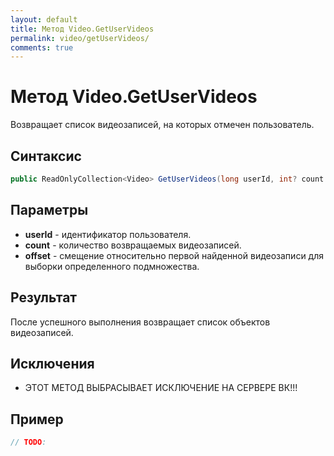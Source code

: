 ```yaml
---
layout: default
title: Метод Video.GetUserVideos
permalink: video/getUserVideos/
comments: true
---
```

# Метод Video.GetUserVideos
Возвращает список видеозаписей, на которых отмечен пользователь.

## Синтаксис
```csharp
public ReadOnlyCollection<Video> GetUserVideos(long userId, int? count = null, int? offset = null)
```

## Параметры
+ **userId** - идентификатор пользователя.
+ **count** - количество возвращаемых видеозаписей.
+ **offset** - смещение относительно первой найденной видеозаписи для выборки определенного подмножества.

## Результат
После успешного выполнения возвращает список объектов видеозаписей.

## Исключения
+ ЭТОТ МЕТОД ВЫБРАСЫВАЕТ ИСКЛЮЧЕНИЕ НА СЕРВЕРЕ ВК!!!

## Пример
```csharp
// TODO:
```